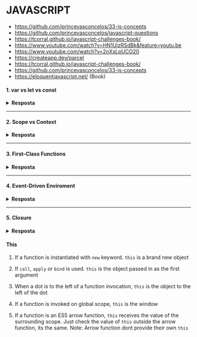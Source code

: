 # JAVASCRIPT

- https://github.com/princevasconcelos/33-js-concepts
- https://github.com/princevasconcelos/javascript-questions
- https://tcorral.github.io/javascript-challenges-book/
- https://www.youtube.com/watch?v=HN1UjzRSdBk&feature=youtu.be
- https://www.youtube.com/watch?v=2nXsLpUCO20
- https://createapp.dev/parcel
- https://tcorral.github.io/javascript-challenges-book/
- https://github.com/princevasconcelos/33-js-concepts
- https://eloquentjavascript.net/ (Book)

#### 1. var vs let vs const

<details><summary><b>Resposta</b></summary>
  
<p>
var scope scapes outside for, while, if
</p>
</details>

---

#### 2. Scope vs Context

<details><summary><b>Resposta</b></summary>
  
<p>
scope === variable access
contexT === This
  
 Everytime when call a function, when are creating a new scope
</p>
</details>

---

#### 3. First-Class Functions

<details><summary><b>Resposta</b></summary>
  
<p>
example: callbacks can be passed as a function argument
</p>
</details>

---

#### 4. Event-Driven Enviroment

<details><summary><b>Resposta</b></summary>
  
<p>
It runs part of the code and keep in-memory another part to fire it when an event occur
```
document.addEventListener('DOMContentLoaded', callback)
```
</p>
</details>

---

#### 5. Closure

<details><summary><b>Resposta</b></summary>
  
<p>
retains state and scope after executes
</p>
</details>


#### This

1) If a function is instantiated with `new` keyword. `this` is a brand new object

2) If `call`, `apply` or `bind` is used. `this` is the object passed in as the first argument

3) When a dot is to the left of a function invocation, `this` is the object to the left of the dot

4) If a function is invoked on global scope, `this` is the window

5) If a function is an ES5 arrow function, `this` receives the value of the surrounding scope. Just check the value of `this` outside the arrow function, its the same.
Note: Arrow function dont provide their own `this`
